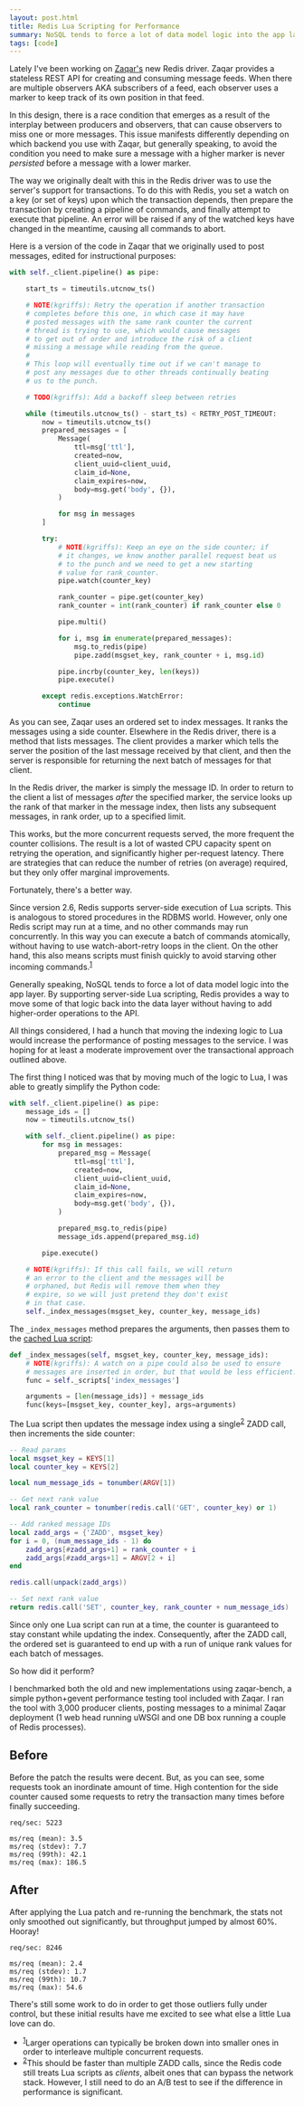 ```yaml
---
layout: post.html
title: Redis Lua Scripting for Performance
summary: NoSQL tends to force a lot of data model logic into the app layer, making it hard (or even impossible) to optimize certain types of operations. By supporting server-side Lua scripting, Redis provides a way to move some of that logic back into the data layer without having to add higher-order operations to the API.
tags: [code]
---
```


Lately I've been working on [Zaqar's][2] new Redis driver. Zaqar provides a stateless REST API for creating and consuming message feeds. When there are multiple observers AKA subscribers of a feed, each observer uses a marker to keep track of its own position in that feed. 

In this design, there is a race condition that emerges as a result of the interplay between producers and observers, that can cause observers to miss one or more messages. This issue manifests differently depending on which backend you use with Zaqar, but generally speaking, to avoid the condition you need to make sure a message with a higher marker is never *persisted* before a message with a lower marker.

The way we originally dealt with this in the Redis driver was to use the server's support for transactions. To do this with Redis, you set a watch on a key (or set of keys) upon which the transaction depends, then prepare the transaction by creating a pipeline of commands, and finally attempt to execute that pipeline. An error will be raised if any of the watched keys have changed in the meantime, causing all commands to abort. 

Here is a version of the code in Zaqar that we originally used to post messages, edited for instructional purposes:

```python
with self._client.pipeline() as pipe:

    start_ts = timeutils.utcnow_ts()

    # NOTE(kgriffs): Retry the operation if another transaction
    # completes before this one, in which case it may have
    # posted messages with the same rank counter the current
    # thread is trying to use, which would cause messages
    # to get out of order and introduce the risk of a client
    # missing a message while reading from the queue.
    #
    # This loop will eventually time out if we can't manage to
    # post any messages due to other threads continually beating
    # us to the punch.

    # TODO(kgriffs): Add a backoff sleep between retries

    while (timeutils.utcnow_ts() - start_ts) < RETRY_POST_TIMEOUT:
        now = timeutils.utcnow_ts()
        prepared_messages = [
            Message(
                ttl=msg['ttl'],
                created=now,
                client_uuid=client_uuid,
                claim_id=None,
                claim_expires=now,
                body=msg.get('body', {}),
            )

            for msg in messages
        ]

        try:
            # NOTE(kgriffs): Keep an eye on the side counter; if
            # it changes, we know another parallel request beat us
            # to the punch and we need to get a new starting
            # value for rank_counter.
            pipe.watch(counter_key)

            rank_counter = pipe.get(counter_key)
            rank_counter = int(rank_counter) if rank_counter else 0

            pipe.multi()

            for i, msg in enumerate(prepared_messages):
                msg.to_redis(pipe)
                pipe.zadd(msgset_key, rank_counter + i, msg.id)

            pipe.incrby(counter_key, len(keys))
            pipe.execute()

        except redis.exceptions.WatchError:
            continue
```

As you can see, Zaqar uses an ordered set to index messages. It ranks the messages using a side counter. Elsewhere in the Redis driver, there is a method that lists messages. The client provides a marker which tells the server the position of the last message received by that client, and then the server is responsible for returning the next batch of messages for that client.

In the Redis driver, the marker is simply the message ID. In order to return to the client a list of messages *after* the specified marker, the service looks up the rank of that marker in the message index, then lists any subsequent messages, in rank order, up to a specified limit.

This works, but the more concurrent requests served, the more frequent the counter collisions. The result is a lot of wasted CPU capacity spent on retrying the operation, and significantly higher per-request latency. There are strategies that can reduce the number of retries (on average) required, but they only offer marginal improvements. 

Fortunately, there's a better way.

Since version 2.6, Redis supports server-side execution of Lua scripts. This is analogous to stored procedures in the RDBMS world. However, only one Redis script may run at a time, and no other commands may run concurrently. In this way you can execute a batch of commands atomically, without having to use watch-abort-retry loops in the client. On the other hand, this also means scripts must finish quickly to avoid starving other incoming commands.<sup><a name="id-1" href="#id-1.ftn">1</a></sup>

Generally speaking, NoSQL tends to force a lot of data model logic into the app layer. By supporting server-side Lua scripting, Redis provides a way to move some of that logic back into the data layer without having to add higher-order operations to the API.

All things considered, I had a hunch that moving the indexing logic to Lua would increase the performance of posting messages to the service. I was hoping for at least a moderate improvement over the transactional approach outlined above.

The first thing I noticed was that by moving much of the logic to Lua, I was able to greatly simplify the Python code:

```python
with self._client.pipeline() as pipe:
    message_ids = []
    now = timeutils.utcnow_ts()

    with self._client.pipeline() as pipe:
        for msg in messages:
            prepared_msg = Message(
                ttl=msg['ttl'],
                created=now,
                client_uuid=client_uuid,
                claim_id=None,
                claim_expires=now,
                body=msg.get('body', {}),
            )

            prepared_msg.to_redis(pipe)
            message_ids.append(prepared_msg.id)

        pipe.execute()

    # NOTE(kgriffs): If this call fails, we will return
    # an error to the client and the messages will be
    # orphaned, but Redis will remove them when they
    # expire, so we will just pretend they don't exist
    # in that case.
    self._index_messages(msgset_key, counter_key, message_ids)
```

The `_index_messages` method prepares the arguments, then passes them to the [cached Lua script][1]:

```python
def _index_messages(self, msgset_key, counter_key, message_ids):
    # NOTE(kgriffs): A watch on a pipe could also be used to ensure
    # messages are inserted in order, but that would be less efficient.
    func = self._scripts['index_messages']

    arguments = [len(message_ids)] + message_ids
    func(keys=[msgset_key, counter_key], args=arguments)
```

The Lua script then updates the message index using a single<sup><a name="id-2" href="#id-2.ftn">2</a></sup> ZADD call, then increments the side counter:

```lua
-- Read params
local msgset_key = KEYS[1]
local counter_key = KEYS[2]

local num_message_ids = tonumber(ARGV[1])

-- Get next rank value
local rank_counter = tonumber(redis.call('GET', counter_key) or 1)

-- Add ranked message IDs
local zadd_args = {'ZADD', msgset_key}
for i = 0, (num_message_ids - 1) do
    zadd_args[#zadd_args+1] = rank_counter + i
    zadd_args[#zadd_args+1] = ARGV[2 + i]
end

redis.call(unpack(zadd_args))

-- Set next rank value
return redis.call('SET', counter_key, rank_counter + num_message_ids)
```

Since only one Lua script can run at a time, the counter is guaranteed to stay constant while updating the index. Consequently, after the ZADD call, the ordered set is guaranteed to end up with a run of unique rank values for each batch of messages.

So how did it perform? 

I benchmarked both the old and new implementations using zaqar-bench, a simple python+gevent performance testing tool included with Zaqar. I ran the tool with 3,000 producer clients, posting messages to a minimal Zaqar deployment (1 web head running uWSGI and one DB box running a couple of Redis processes).

## Before

Before the patch the results were decent. But, as you can see, some requests  took an inordinate amount of time. High contention for the side counter caused some requests to retry the transaction many times before finally succeeding.

```
req/sec: 5223

ms/req (mean): 3.5 
ms/req (stdev): 7.7 
ms/req (99th): 42.1
ms/req (max): 186.5
```

## After

After applying the Lua patch and re-running the benchmark, the stats not only smoothed out significantly, but throughput jumped by almost 60%. Hooray!

```
req/sec: 8246

ms/req (mean): 2.4
ms/req (stdev): 1.7 
ms/req (99th): 10.7
ms/req (max): 54.6
```

There's still some work to do in order to get those outliers fully under control, but these initial results have me excited to see what else a little Lua love can do.

<ul class="footnotes">
  <li>
    <sup><a name="id-1.ftn" href="#id-1">1</a></sup>Larger operations can typically be broken down into smaller ones in order to interleave multiple concurrent requests.
  </li>
  <li>
    <sup><a name="id-2.ftn" href="#id-2">2</a></sup>This should be faster than multiple ZADD calls, since the Redis code still treats Lua scripts as <em>clients</em>, albeit ones that can bypass the network stack. However, I still need to do an A/B test to see if the difference in performance is significant.
  </li>
</ul>

[1]: https://github.com/andymccurdy/redis-py#lua-scripting
[2]: https://wiki.openstack.org/wiki/Zaqar
